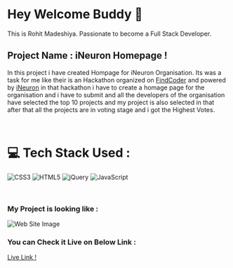 # Hey Welcome Buddy 👋

This is Rohit Madeshiya. Passionate to become a Full Stack Developer.

## Project Name : **iNeuron Homepage !**

In this project i have created Hompage for iNeuron Organisation. Its was a task for me like their is an Hackathon organized on [FindCoder](https://www.findcoder.io/) and powered by [iNeuron](https://www.ineuron.ai/) in that hackathon i have to create a homage page for the organisation and i have to submit and all the developers of the organisation have selected the top 10 projects and my project is also selected in that after that all the projects are in voting stage and i got the Highest Votes.

</br>

# 💻 Tech Stack Used :

![CSS3](https://img.shields.io/badge/css3-%231572B6.svg?style=for-the-badge&logo=css3&logoColor=white) ![HTML5](https://img.shields.io/badge/html5-%23E34F26.svg?style=for-the-badge&logo=html5&logoColor=white) ![jQuery](https://img.shields.io/badge/jquery-%230769AD.svg?style=for-the-badge&logo=jquery&logoColor=white) ![JavaScript](https://img.shields.io/badge/javascript-%23323330.svg?style=for-the-badge&logo=javascript&logoColor=%23F7DF1E)

</br>

### My Project is looking like :

![Web Site Image](./Assets/screencapture-ineuron-homepage-netlify-app-2022-08-20-18_43_29.png)

### You can Check it Live on Below Link :

[Live Link !](https://ineuron-homepage.netlify.app/)

